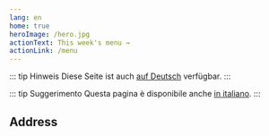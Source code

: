 ```yaml
---
lang: en
home: true
heroImage: /hero.jpg
actionText: This week's menu →
actionLink: /menu
---
```


::: tip Hinweis
Diese Seite ist auch [auf Deutsch](./de/) verfügbar.
:::

::: tip Suggerimento
Questa pagina è disponibile anche [in italiano](./it/).
:::

## Address

<RestaurantAddress/>
